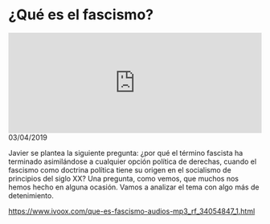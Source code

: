 # ¿Qué es el fascismo?
<iframe id='audio_88903085' frameborder='0' allowfullscreen='' scrolling='no' height='200' style='width:100%;' src='https://www.ivoox.com/player_ej_34054847_6_1.html' loading='lazy'></iframe>03/04/2019

Javier se plantea la siguiente pregunta: ¿por qué el término fascista ha terminado asimilándose a cualquier opción política de derechas, cuando el fascismo como doctrina política tiene su origen en el socialismo de principios del siglo XX? Una pregunta, como vemos, que muchos nos hemos hecho en alguna ocasión. Vamos a analizar el tema con algo más de detenimiento.

https://www.ivoox.com/que-es-fascismo-audios-mp3_rf_34054847_1.html
